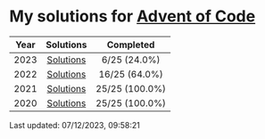 # My solutions for [Advent of Code](https://adventofcode.com)

| Year | Solutions | Completed |
|:---:|:---:|:---:|
| 2023 | [Solutions](./2023) | 6/25 (24.0%) |
| 2022 | [Solutions](./2022) | 16/25 (64.0%) |
| 2021 | [Solutions](./2021) | 25/25 (100.0%) |
| 2020 | [Solutions](./2020) | 25/25 (100.0%) |

Last updated: 07/12/2023, 09:58:21